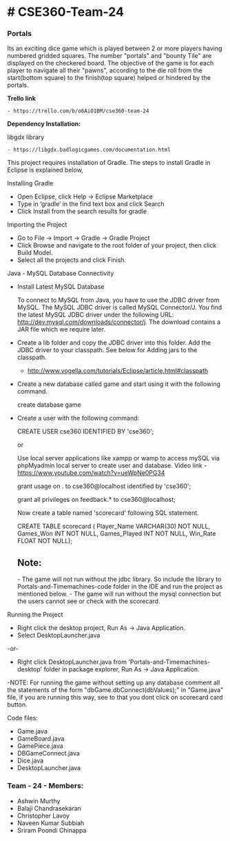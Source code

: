 <h1># CSE360-Team-24</h1>
<h3>Portals</h3> 

Its an exciting dice game which is played between 2 or more players having numbered gridded squares.
The number "portals" and "bounty Tile" are displayed on the checkered board. The objective of the game is for each 
player to navigate all their "pawns", according to the die roll from the start(bottom square) to the finish(top 
square) helped or hindered by the portals.

<b>Trello link</b> 

    - https://trello.com/b/o6AiO1BM/cse360-team-24


<b>Dependency Installation:</b> 

  libgdx library
  
    - https://libgdx.badlogicgames.com/documentation.html 

This project requires installation of Gradle. The steps to install Gradle in Eclipse is explained below,

Installing Gradle

-	Open Eclipse, click Help -> Eclipse Marketplace
-	Type in ‘gradle’ in the find text box and click Search
-	Click Install from the search results for gradle

Importing the Project

-	Go to File -> Import -> Gradle -> Gradle Project
-	Click Browse and navigate to the root folder of your project, then click Build Model.
-	Select all the projects and click Finish. 

Java - MySQL Database Connectivity

-   Install Latest MySQL Database 

    To connect to MySQL from Java, you have to use the JDBC driver from MySQL. The MySQL JDBC driver is called MySQL Connector/J. You find the latest MySQL JDBC driver under the following URL: http://dev.mysql.com/downloads/connector/j.
    The download contains a JAR file which we require later.

-   Create a lib folder and copy the JDBC driver into this folder. Add the JDBC driver to your classpath. 
    See below for Adding jars to the classpath.
    -   http://www.vogella.com/tutorials/Eclipse/article.html#classpath

-   Create a new database called game and start using it with the following command.

    create database game

-   Create a user with the following command:
    
    CREATE USER cse360 IDENTIFIED BY 'cse360'; 
    
    or

    Use local server applications like xampp or wamp to access mySQL via phpMyadmin local server to create user and database.
    Video link - https://www.youtube.com/watch?v=ueWpNe0PG34


    grant usage on *.* to cse360@localhost identified by 'cse360'; 
    
    grant all privileges on feedback.* to cse360@localhost; 
    
    Now create a table named 'scorecard' following SQL statement.
    
    CREATE TABLE scorecard (
        Player_Name VARCHAR(30) NOT NULL,
        Games_Won INT NOT NULL, 
        Games_Played INT NOT NULL,
        Win_Rate FLOAT NOT NULL);

    <h2>Note:</h2>
        -   The game will not run without the jdbc library. So include the library to Portals-and-Timemachines-code folder in the IDE and run the project as mentioned below.
        -   The game will run without the mysql connection but the users cannot see or check with the scorecard.
        
Running the Project

-	Right click the desktop project, Run As -> Java Application.
-	Select DesktopLauncher.java

  -or-
  
- Right click DesktopLauncher.java from 'Portals-and-Timemachines-desktop' folder in package explorer, Run As -> Java Application.

-NOTE: For running the game without setting up any database comment all the statements of the form "dbGame.dbConnect(dbValues);" in "Game.java" file, if you are running this way, see to that you dont click on scorecard card button.

Code files:

-	Game.java
-	GameBoard.java
-	GamePiece.java
-	DBGameConnect.java
-	Dice.java
-	DesktopLauncher.java

<h3>Team - 24 - Members:</h3>    
<ul>
    <li>Ashwin Murthy</li>     
    <li>Balaji Chandrasekaran</li>    
    <li>Christopher Lavoy</li>
    <li>Naveen Kumar Subbiah</li>    
    <li>Sriram Poondi Chinappa</li>
</ul>

